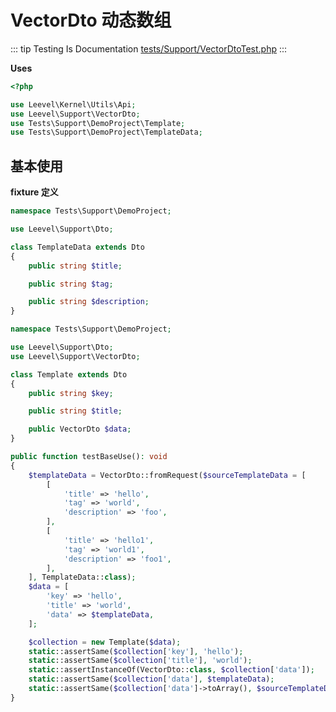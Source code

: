 # VectorDto 动态数组

::: tip Testing Is Documentation
[tests/Support/VectorDtoTest.php](https://github.com/hunzhiwange/framework/blob/master/tests/Support/VectorDtoTest.php)
:::

**Uses**

``` php
<?php

use Leevel\Kernel\Utils\Api;
use Leevel\Support\VectorDto;
use Tests\Support\DemoProject\Template;
use Tests\Support\DemoProject\TemplateData;
```

## 基本使用

**fixture 定义**

``` php
namespace Tests\Support\DemoProject;

use Leevel\Support\Dto;

class TemplateData extends Dto
{
    public string $title;

    public string $tag;

    public string $description;
}
```

``` php
namespace Tests\Support\DemoProject;

use Leevel\Support\Dto;
use Leevel\Support\VectorDto;

class Template extends Dto
{
    public string $key;

    public string $title;

    public VectorDto $data;
}
```

``` php
public function testBaseUse(): void
{
    $templateData = VectorDto::fromRequest($sourceTemplateData = [
        [
            'title' => 'hello',
            'tag' => 'world',
            'description' => 'foo',
        ],
        [
            'title' => 'hello1',
            'tag' => 'world1',
            'description' => 'foo1',
        ],
    ], TemplateData::class);
    $data = [
        'key' => 'hello',
        'title' => 'world',
        'data' => $templateData,
    ];

    $collection = new Template($data);
    static::assertSame($collection['key'], 'hello');
    static::assertSame($collection['title'], 'world');
    static::assertInstanceOf(VectorDto::class, $collection['data']);
    static::assertSame($collection['data'], $templateData);
    static::assertSame($collection['data']->toArray(), $sourceTemplateData);
}
```
